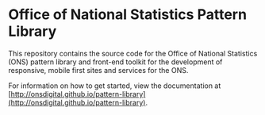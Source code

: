 # Office of National Statistics Pattern Library

This repository contains the source code for the Office of National Statistics (ONS) pattern library and front-end toolkit for the development of responsive, mobile first sites and services for the ONS.

For information on how to get started, view the documentation at [http://onsdigital.github.io/pattern-library](http://onsdigital.github.io/pattern-library).



